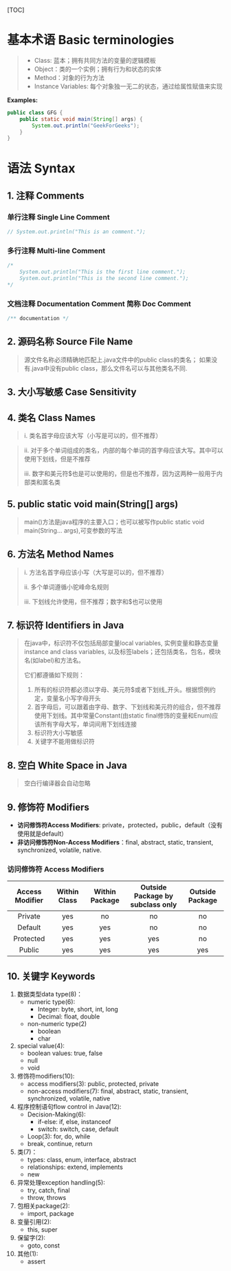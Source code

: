 [TOC]

# 基本术语 Basic terminologies

> - Class: 蓝本；拥有共同方法的变量的逻辑模板
> - Object：类的一个实例；拥有行为和状态的实体
> - Method：对象的行为方法
> - Instance Variables: 每个对象独一无二的状态，通过给属性赋值来实现

**Examples:**
```java
public class GFG {
    public static void main(String[] args) {
        System.out.println("GeekForGeeks");
    }
}
```

# 语法 Syntax

## 1. 注释 Comments

### 单行注释 Single Line Comment

```java
// System.out.println("This is an comment.");
```

### 多行注释 Multi-line Comment

```java
/*
    System.out.println("This is the first line comment.");
    System.out.println("This is the second line comment.");
*/
```

### 文档注释 Documentation Comment 简称 Doc Comment

```java
/** documentation */
```

## 2. 源码名称 Source File Name

> 源文件名称必须精确地匹配上.java文件中的public class的类名；
> 如果没有.java中没有public class，那么文件名可以与其他类名不同.

## 3. 大小写敏感 Case Sensitivity

## 4. 类名 Class Names

> i. 类名首字母应该大写（小写是可以的，但不推荐）

> ii. 对于多个单词组成的类名，内部的每个单词的首字母应该大写。其中可以使用下划线，但是不推荐
>  
> iii. 数字和美元符$也是可以使用的，但是也不推荐，因为这两种一般用于内部类和匿名类

## 5. public static void main(String[] args)

> main()方法是java程序的主要入口；也可以被写作public static void main(String... args),可变参数的写法

## 6. 方法名 Method Names

> i. 方法名首字母应该小写（大写是可以的，但不推荐）
>
> ii. 多个单词遵循小驼峰命名规则
>
> iii. 下划线允许使用，但不推荐；数字和$也可以使用

## 7. 标识符 Identifiers in Java

> 在java中，标识符不仅包括局部变量local variables, 实例变量和静态变量instance and class variables, 以及标签labels；还包括类名，包名，模块名(如label)和方法名。
>
> 它们都遵循如下规则：
> 1. 所有的标识符都必须以字母、美元符$或者下划线_开头。根据惯例约定，变量名小写字母开头
> 2. 首字母后，可以跟着由字母、数字、下划线和美元符的组合，但不推荐使用下划线。其中常量Constant(由static final修饰的变量和Enum)应该所有字母大写，单词间用下划线连接
> 3. 标识符大小写敏感
> 4. 关键字不能用做标识符

## 8. 空白 White Space in Java

> 空白行编译器会自动忽略

## 9. 修饰符 Modifiers

- **访问修饰符Access Modifiers**: private，protected，public，default（没有使用就是default）
- **非访问修饰符Non-Access Modifiers**：final, abstract, static, transient, synchronized, volatile, native.

### 访问修饰符 Access Modifiers

| Access Modifier | 	Within Class | 	Within Package | Outside Package by subclass only | 	Outside Package |
|:---------------:|:-------------:|:---------------:|:--------------------------------:|:----------------:|
|     Private     |      yes      |       no        |                no                |        no        |
|     Default     |      yes      |       yes       |                no                |        no        |
|    Protected    |      yes      |       yes       |               yes                |        no        |
|     Public      |      yes      |       yes       |               yes                |       yes        | 

## 10. 关键字 Keywords

1. 数据类型data type(8)：
    - numeric type(6): 
        * Integer: byte, short, int, long
        * Decimal: float, double
    - non-numeric type(2)
        * boolean
        * char
2. special value(4):
    - boolean values: true, false
    - null
    - void
3. 修饰符modifiers(10):
    - access modifiers(3): public, protected, private
    - non-access modifiers(7): final, abstract, static, transient, synchronized, volatile, native
4. 程序控制语句flow control in Java(12):
    - Decision-Making(6):
        * if-else: if, else, instanceof
        * switch: switch, case, default
    - Loop(3): for, do, while
    - break, continue, return
5. 类(7)：
    - types: class, enum, interface, abstract
    - relationships: extend, implements
    - new
6. 异常处理exception handling(5):
    - try, catch, final
    - throw, throws
7. 包相关package(2):
    - import, package
8. 变量引用(2):
    - this, super
9. 保留字(2):
    - goto, const
10. 其他(1):
    - assert




